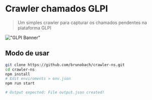 # Crawler chamados GLPI
> Um simples crawler para capturar os chamados pendentes na plataforma GLPI

!["GLPI Banner"](https://glpi-project.org/wp-content/uploads/2020/07/webheader-glpi-9.5.jpg)

## Modo de usar

```bash
git clone https://github.com/brunobach/crawler-ns.git
cd crawler-ns
npm install
# Edit enviroments > env.json
npm run start

# Output expected: File output.json created! 

```
